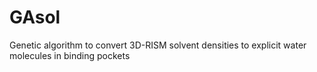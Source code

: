 # GAsol
Genetic algorithm to convert 3D-RISM solvent densities to explicit water molecules in binding pockets
